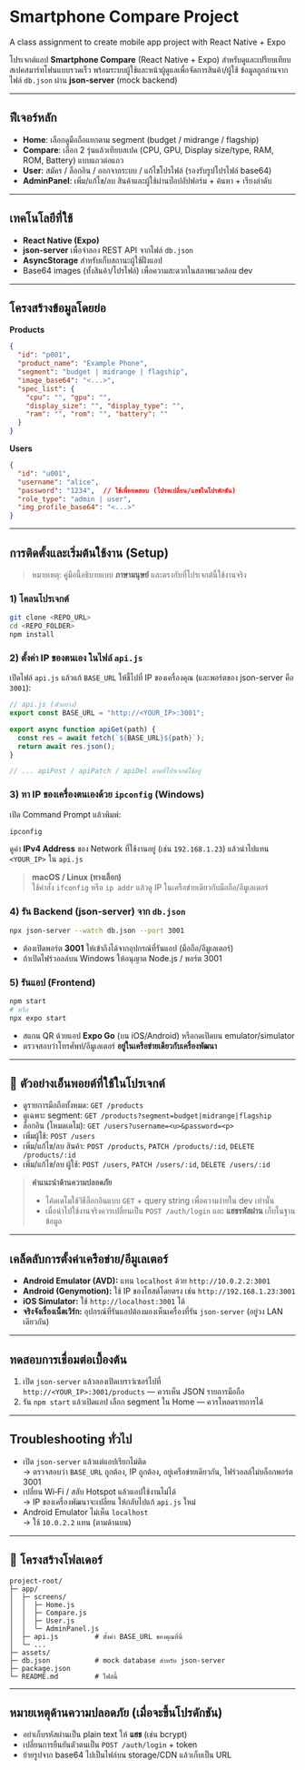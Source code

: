 # Smartphone Compare Project
A class assignment to create mobile app project with React Native + Expo

โปรเจกต์แอป **Smartphone Compare** (React Native + Expo) สำหรับดูและเปรียบเทียบสเปคสมาร์ทโฟนแบบรวดเร็ว พร้อมระบบผู้ใช้และหน้าผู้ดูแลเพื่อจัดการสินค้า/ผู้ใช้ ข้อมูลถูกอ่านจากไฟล์ `db.json` ผ่าน **json-server** (mock backend)

---

## ฟีเจอร์หลัก
- **Home**: เลือกดูมือถือแยกตาม segment (budget / midrange / flagship)
- **Compare**: เลือก 2 รุ่นแล้วเทียบสเปค (CPU, GPU, Display size/type, RAM, ROM, Battery) แบบแถวต่อแถว
- **User**: สมัคร / ล็อกอิน / ออกจากระบบ / แก้ไขโปรไฟล์ (รองรับรูปโปรไฟล์ base64)
- **AdminPanel**: เพิ่ม/แก้ไข/ลบ สินค้าและผู้ใช้ผ่านป๊อปอัปฟอร์ม + ค้นหา + เรียงลำดับ

---

## เทคโนโลยีที่ใช้
- **React Native (Expo)**
- **json-server** เพื่อจำลอง REST API จากไฟล์ `db.json`
- **AsyncStorage** สำหรับเก็บสถานะผู้ใช้ฝั่งแอป
- Base64 images (ทั้งสินค้า/โปรไฟล์) เพื่อความสะดวกในสภาพแวดล้อม dev

---

## โครงสร้างข้อมูลโดยย่อ
**Products**
```json
{
  "id": "p001",
  "product_name": "Example Phone",
  "segment": "budget | midrange | flagship",
  "image_base64": "<...>",
  "spec_list": {
    "cpu": "", "gpu": "",
    "display_size": "", "display_type": "",
    "ram": "", "rom": "", "battery": ""
  }
}
```

**Users**
```json
{
  "id": "u001",
  "username": "alice",
  "password": "1234",  // ใช้เพื่อทดสอบ (โปรดเปลี่ยน/แฮชในโปรดักชัน)
  "role_type": "admin | user",
  "img_profile_base64": "<...>"
}
```

---

## การติดตั้งและเริ่มต้นใช้งาน (Setup)
> หมายเหตุ: คู่มือนี้อธิบายแบบ **ภาษามนุษย์** และตรงกับที่โปรเจกต์นี้ใช้งานจริง

### 1) โคลนโปรเจกต์
```bash
git clone <REPO_URL>
cd <REPO_FOLDER>
npm install
```

### 2) ตั้งค่า **IP ของตนเอง** ในไฟล์ `api.js`
เปิดไฟล์ `api.js` แล้วแก้ `BASE_URL` ให้ชี้ไปที่ IP ของเครื่องคุณ (และพอร์ตของ json-server คือ `3001`):
```js
// api.js (ตัวอย่าง)
export const BASE_URL = "http://<YOUR_IP>:3001";

export async function apiGet(path) {
  const res = await fetch(`${BASE_URL}${path}`);
  return await res.json();
}

// ... apiPost / apiPatch / apiDel ตามที่โปรเจกต์ใช้อยู่
```

### 3) หา IP ของเครื่องตนเองด้วย `ipconfig` (Windows)
เปิด Command Prompt แล้วพิมพ์:
```bash
ipconfig
```
ดูค่า **IPv4 Address** ของ Network ที่ใช้งานอยู่ (เช่น `192.168.1.23`) แล้วนำไปแทน `<YOUR_IP>` ใน `api.js`

> **macOS / Linux (ทางเลือก)**  
> ใช้คำสั่ง `ifconfig` หรือ `ip addr` แล้วดู IP ในเครือข่ายเดียวกับมือถือ/อีมูเลเตอร์

### 4) รัน Backend (json-server) จาก `db.json`
```bash
npx json-server --watch db.json --port 3001
```
- ต้องเปิดพอร์ต **3001** ให้เข้าถึงได้จากอุปกรณ์ที่รันแอป (มือถือ/อีมูเลเตอร์)
- ถ้าเปิดไฟร์วอลล์บน Windows ให้อนุญาต Node.js / พอร์ต 3001

### 5) รันแอป (Frontend)
```bash
npm start
# หรือ
npx expo start
```
- สแกน QR ด้วยแอป **Expo Go** (บน iOS/Android) หรือกดเปิดบน emulator/simulator
- ตรวจสอบว่าโทรศัพท์/อีมูเลเตอร์ **อยู่ในเครือข่ายเดียวกับเครื่องพัฒนา**

---

## 🔗 ตัวอย่างเอ็นพอยต์ที่ใช้ในโปรเจกต์
- ดูรายการมือถือทั้งหมด: `GET /products`
- ดูเฉพาะ segment: `GET /products?segment=budget|midrange|flagship`
- ล็อกอิน (โหมดเดโม): `GET /users?username=<u>&password=<p>`
- เพิ่มผู้ใช้: `POST /users`
- เพิ่ม/แก้ไข/ลบ สินค้า: `POST /products`, `PATCH /products/:id`, `DELETE /products/:id`
- เพิ่ม/แก้ไข/ลบ ผู้ใช้: `POST /users`, `PATCH /users/:id`, `DELETE /users/:id`

> **คำแนะนำด้านความปลอดภัย**  
> - โค้ดเดโมใช้วิธีล็อกอินแบบ `GET` + query string เพื่อความง่ายใน dev เท่านั้น  
> - เมื่อนำไปใช้งานจริงควรเปลี่ยนเป็น `POST /auth/login` และ **แฮชรหัสผ่าน** เก็บในฐานข้อมูล

---

## เคล็ดลับการตั้งค่าเครือข่าย/อีมูเลเตอร์
- **Android Emulator (AVD):** แทน `localhost` ด้วย `http://10.0.2.2:3001`
- **Android (Genymotion):** ใช้ IP ของโฮสต์โดยตรง เช่น `http://192.168.1.23:3001`
- **iOS Simulator:** ใช้ `http://localhost:3001` ได้
- **จริงจังเรื่องเน็ตเวิร์ก:** อุปกรณ์ที่รันแอปต้องมองเห็นเครื่องที่รัน `json-server` (อยู่วง LAN เดียวกัน)

---

## ทดสอบการเชื่อมต่อเบื้องต้น
1. เปิด `json-server` แล้วลองเปิดเบราว์เซอร์ไปที่  
   `http://<YOUR_IP>:3001/products` — ควรเห็น JSON รายการมือถือ
2. รัน `npm start` แล้วเปิดแอป เลือก segment ใน Home — ควรโหลดรายการได้

---

## Troubleshooting ทั่วไป
- เปิด `json-server` แล้วแต่แอปเรียกไม่ติด  
  → ตรวจสอบว่า `BASE_URL` ถูกต้อง, IP ถูกต้อง, อยู่เครือข่ายเดียวกัน, ไฟร์วอลล์ไม่บล็อกพอร์ต 3001
- เปลี่ยน Wi‑Fi / สลับ Hotspot แล้วแอปใช้งานไม่ได้  
  → IP ของเครื่องพัฒนาจะเปลี่ยน ให้กลับไปแก้ `api.js` ใหม่
- Android Emulator ไม่เห็น `localhost`  
  → ใช้ `10.0.2.2` แทน (ตามด้านบน)

---

## 📂 โครงสร้างโฟลเดอร์
```
project-root/
├─ app/
│  ├─ screens/
│  │  ├─ Home.js
│  │  ├─ Compare.js
│  │  ├─ User.js
│  │  └─ AdminPanel.js
│  ├─ api.js         # ตั้งค่า BASE_URL ของคุณที่นี่
│  └─ ...
├─ assets/
├─ db.json           # mock database สำหรับ json-server
├─ package.json
└─ README.md         # ไฟล์นี้
```

---

## หมายเหตุด้านความปลอดภัย (เมื่อจะขึ้นโปรดักชัน)
- อย่าเก็บรหัสผ่านเป็น plain text ให้ **แฮช** (เช่น bcrypt)
- เปลี่ยนการยืนยันตัวตนเป็น `POST /auth/login` + token
- ย้ายรูปจาก base64 ไปเป็นไฟล์บน storage/CDN แล้วเก็บเป็น URL
